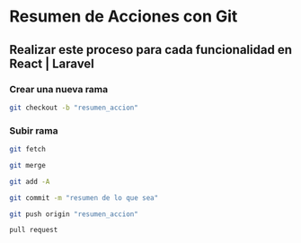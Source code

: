 # Resumen de Acciones con Git

## Realizar este proceso para cada funcionalidad en React | Laravel

### Crear una nueva rama
```sh
git checkout -b "resumen_accion"

```

### Subir rama
```sh
git fetch

git merge

git add -A

git commit -m "resumen de lo que sea"

git push origin "resumen_accion"

pull request
